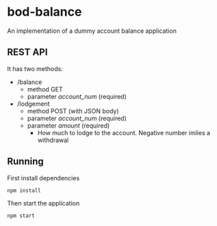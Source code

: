 # bod-balance

An implementation of a dummy account balance application

## REST API

It has two methods:

* /balance
  * method GET
  * parameter _account_num_ (required)
* /lodgement
  * method POST (with JSON body)
  * parameter _account_num_ (required)
  * parameter _amount_ (required)
    * How much to lodge to the account. Negative number imlies a withdrawal


## Running

First install dependencies

```
npm install
```

Then start the application

```
npm start
```
